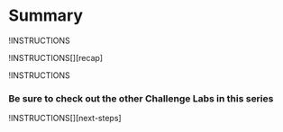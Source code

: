 # Summary

!INSTRUCTIONS[](https://raw.githubusercontent.com/LODSContent/Challenge-V2-Framework/master/Templates/LevelSpecific/Summary/@lab.Variable(difficulty).md)

!INSTRUCTIONS[][recap]

!INSTRUCTIONS[](https://raw.githubusercontent.com/LODSContent/Challenge-V2-Framework/master/Templates/Feedback.md)
### Be sure to check out the other Challenge Labs in this series

!INSTRUCTIONS[][next-steps]

